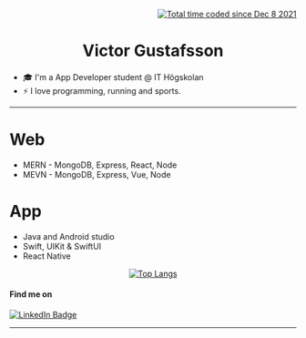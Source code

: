 <p align="right">
<a href="https://wakatime.com/@00c0bb98-4954-473a-bcb6-f3938e58972e"><img src="https://wakatime.com/badge/user/00c0bb98-4954-473a-bcb6-f3938e58972e.svg" alt="Total time coded since Dec 8 2021" /></a>
 </p>
 <h1 align='center'>Victor Gustafsson</h1>
 
####

- 🎓 I'm a App Developer student @ IT Högskolan
- ⚡ I love programming, running and sports.
 
----

 # Web 
- MERN - MongoDB, Express, React, Node
- MEVN - MongoDB, Express, Vue, Node

# App 
- Java and Android studio
- Swift, UIKit & SwiftUI
- React Native 

 <div align="center">
 
 [![Top Langs](https://github-readme-stats.vercel.app/api/top-langs/?username=victorgson&layout=compact)](https://github.com/anuraghazra/github-readme-stats)
 </div>

####
 

#### Find me on  
[![LinkedIn Badge](https://img.shields.io/badge/LinkedIn-Profile-informational?style=flat&logo=linkedin&logoColor=white&color=0D76A8)](https://www.linkedin.com/in/victorgustafsson/)
 
-----
